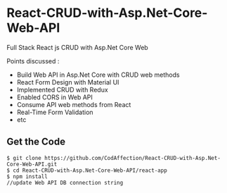 # React-CRUD-with-Asp.Net-Core-Web-API
Full Stack React js CRUD with Asp.Net Core Web

Points discussed :
- Build Web API in Asp.Net Core with CRUD web methods
- React Form Design with Material UI
- Implemented CRUD with Redux
- Enabled CORS in Web API
- Consume API web methods from React
- Real-Time Form Validation
- etc

## Get the Code

```
$ git clone https://github.com/CodAffection/React-CRUD-with-Asp.Net-Core-Web-API.git
$ cd React-CRUD-with-Asp.Net-Core-Web-API/react-app
$ npm install
//update Web API DB connection string
```
